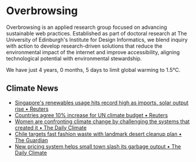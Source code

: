 # Overbrowsing

Overbrowsing is an applied research group focused on advancing sustainable web practices. Established as part of doctoral research at The University of Edinburgh's Institute for Design Informatics, we blend inquiry with action to develop research-driven solutions that reduce the environmental impact of the internet and improve accessibility, aligning technological potential with environmental stewardship.

<!-- clock-time -->
We have just 4 years, 0 months, 5 days to limit global warming to 1.5°C.
<!-- /clock-time -->

## Climate News
<!-- clock-news -->
- [Singapore's renewables usage hits record high as imports, solar output rise • Reuters](https://www.reuters.com/sustainability/boards-policy-regulation/singapores-renewables-usage-hits-record-high-imports-solar-output-rise-2025-06-27/ )
- [Countries agree 10% increase for UN climate budget • Reuters](https://www.reuters.com/sustainability/cop/countries-agree-10-increase-un-climate-budget-2025-06-26/ )
- [Women are confronting climate change by challenging the systems that created it • The Daily Climate](https://www.dailyclimate.org/how-women-are-confronting-climate-change-by-challenging-the-systems-that-created-it-2672439439.html )
- [Chile targets fast fashion waste with landmark desert cleanup plan • The Guardian](https://www.theguardian.com/world/2025/jun/26/chile-fast-fashion-waste-atacama-desert )
- [New pricing system helps small town slash its garbage output • The Daily Climate](https://www.dailyclimate.org/new-pricing-system-helps-small-town-slash-its-garbage-output-2672441302.html )
<!-- /clock-news -->
